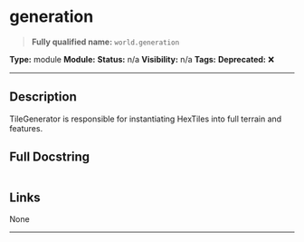 # generation
> **Fully qualified name:** `world.generation`

**Type:** module
**Module:** 
**Status:** n/a
**Visibility:** n/a
**Tags:** 
**Deprecated:** ❌

---

## Description
TileGenerator is responsible for instantiating HexTiles into full terrain and features.

## Full Docstring
```

```

## Links
None

---
